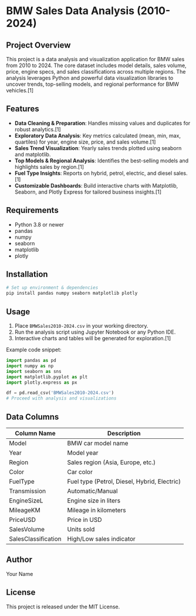 # BMW Sales Data Analysis (2010-2024)

## Project Overview
This project is a data analysis and visualization application for BMW sales from 2010 to 2024. The core dataset includes model details, sales volume, price, engine specs, and sales classifications across multiple regions. The analysis leverages Python and powerful data visualization libraries to uncover trends, top-selling models, and regional performance for BMW vehicles.[1]

## Features
- **Data Cleaning & Preparation**: Handles missing values and duplicates for robust analytics.[1]
- **Exploratory Data Analysis**: Key metrics calculated (mean, min, max, quartiles) for year, engine size, price, and sales volume.[1]
- **Sales Trend Visualization**: Yearly sales trends plotted using seaborn and matplotlib.
- **Top Models & Regional Analysis**: Identifies the best-selling models and highlights sales by region.[1]
- **Fuel Type Insights**: Reports on hybrid, petrol, electric, and diesel sales.[1]
- **Customizable Dashboards**: Build interactive charts with Matplotlib, Seaborn, and Plotly Express for tailored business insights.[1]

## Requirements
- Python 3.8 or newer
- pandas
- numpy
- seaborn
- matplotlib
- plotly

## Installation

```bash
# Set up environment & dependencies
pip install pandas numpy seaborn matplotlib plotly
```

## Usage

1. Place `BMWSales2010-2024.csv` in your working directory.
2. Run the analysis script using Jupyter Notebook or any Python IDE.
3. Interactive charts and tables will be generated for exploration.[1]

Example code snippet:

```python
import pandas as pd
import numpy as np
import seaborn as sns
import matplotlib.pyplot as plt
import plotly.express as px

df = pd.read_csv('BMWSales2010-2024.csv')
# Proceed with analysis and visualizations
```

## Data Columns

| Column Name         | Description                  |
|---------------------|-----------------------------|
| Model               | BMW car model name           |
| Year                | Model year                   |
| Region              | Sales region (Asia, Europe, etc.) |
| Color               | Car color                    |
| FuelType            | Fuel type (Petrol, Diesel, Hybrid, Electric) |
| Transmission        | Automatic/Manual             |
| EngineSizeL         | Engine size in liters        |
| MileageKM           | Mileage in kilometers        |
| PriceUSD            | Price in USD                 |
| SalesVolume         | Units sold                   |
| SalesClassification | High/Low sales indicator     |

## Author
Your Name

## License
This project is released under the MIT License.
